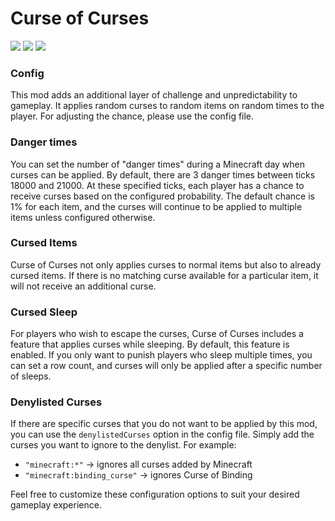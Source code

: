 # Curse of Curses
[![](https://cf.way2muchnoise.eu/382881.svg?badge_style=flat)](https://www.curseforge.com/minecraft/mc-mods/curse-of-curses)
[![](https://img.shields.io/modrinth/dt/curse-of-curses?color=00AF5C&label=%E3%85%A4&logo=modrinth&style=flat-square)](https://modrinth.com/mod/curse-of-curses)
[![](https://img.shields.io/github/issues-raw/MelanX/curse-of-curses?style=flat-square)](https://github.com/MelanX/curse-of-curses)


### Config
This mod adds an additional layer of challenge and unpredictability to gameplay. It applies random curses to random 
items on random times to the player. For adjusting the chance, please use the config file. 


### Danger times
You can set the number of "danger times" during a Minecraft day when curses can be applied. By default, there are 3 
danger times between ticks 18000 and 21000. At these specified ticks, each player has a chance to receive curses based 
on the configured probability. The default chance is 1% for each item, and the curses will continue to be applied to 
multiple items unless configured otherwise.


### Cursed Items
Curse of Curses not only applies curses to normal items but also to already cursed items. If there is no matching curse 
available for a particular item, it will not receive an additional curse.


### Cursed Sleep
For players who wish to escape the curses, Curse of Curses includes a feature that applies curses while sleeping. By 
default, this feature is enabled. If you only want to punish players who sleep multiple times, you can set a row count, 
and curses will only be applied after a specific number of sleeps.


### Denylisted Curses
If there are specific curses that you do not want to be applied by this mod, you can use the `denylistedCurses` option in 
the config file. Simply add the curses you want to ignore to the denylist. For example:

- `"minecraft:*"` -> ignores all curses added by Minecraft
- `"minecraft:binding_curse"` -> ignores Curse of Binding

Feel free to customize these configuration options to suit your desired gameplay experience.

